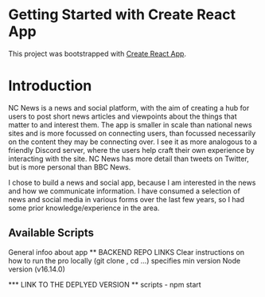 # Getting Started with Create React App

This project was bootstrapped with [Create React App](https://github.com/facebook/create-react-app).

# Introduction 

NC News is a news and social platform, with the aim of creating a hub for users to post short news articles and viewpoints about the things that matter to and interest them. The app is smaller in scale than national news sites and is more focussed on connecting users, than focussed necessarily on the content they may be connecting over. I see it as more analogous to a friendly Discord server, where the users help craft their own experience by interacting with the site. NC News has more detail than tweets on Twitter, but is more personal than BBC News.

I chose to build a news and social app, because I am interested in the news and how we communicate information. I have consumed a selection of news and social media in various forms over the last few years, so I had some prior knowledge/experience in the area.

## Available Scripts




General infoo about app
**  BACKEND REPO LINKS
Clear instructions on how to run the pro locally (git clone <repo url>, cd ...)
specifies min version Node version (v16.14.0)

*** LINK TO THE DEPLYED VERSION **
scripts - npm start